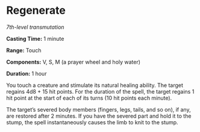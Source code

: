<title>Regenerate</title>

# Regenerate

_7th-level transmutation_

**Casting Time:** 1 minute

**Range:** Touch

**Components:** V, S, M (a prayer wheel and
holy water)

**Duration:** 1 hour

You touch a creature and stimulate its
natural healing ability. The target regains
4d8 + 15 hit points. For the duration of the
spell, the target regains 1 hit point at the
start of each of its turns (10 hit points
each
minute).

The target’s severed body members (fingers,
legs, tails, and so on), if any, are restored
after 2 minutes. If you have the severed part
and hold it to the stump, the spell
instantaneously causes the limb to knit to
the stump.



